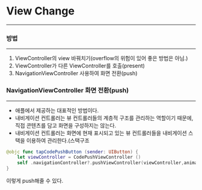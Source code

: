 # View Change

---

### 방법

---

1. ViewController의 view 바꿔치기(overflow의 위험이 있어 좋은 방법은 아님.)
2. ViewController가 다른 ViewController를 호출(present)
3. NavigationViewController 사용하여 화면 전환(push)

### NavigationViewController 화면 전환(push)

---

- 애플에서 제공하는 대표적인 방법이다.
- 내비게이션 컨트롤러는 뷰 컨트롤러들의 계층적 구조를 관리하는 역할이기 때문에, 직접 콘텐츠를 담고 화면을 구성하지는 않는다.
- 내비게이션 컨트롤러는 화면에 현재 표시되고 있는 뷰 컨트롤러들을 내비게이션 스택을 이용하여 관리한다.(스택구조

```swift
@objc func tapCodePushButton (sender: UIButton) {
	let viewController = CodePushViewController ()
	self .navigationController?.pushViewController(viewController,animated:true)
}
```

이렇게 push해줄 수 있다.